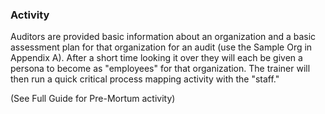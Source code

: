 ### Activity

Auditors are provided basic information about an organization and a basic assessment plan for that organization for an audit (use the Sample Org in Appendix A).  After a short time looking it over they will each be given a persona to become as "employees" for that organization. The trainer will then run a quick critical process mapping activity with the "staff."

(See Full Guide for Pre-Mortum activity)